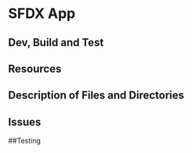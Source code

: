 # SFDX App

## Dev, Build and Test

## Resources

## Description of Files and Directories

## Issues

##Testing

